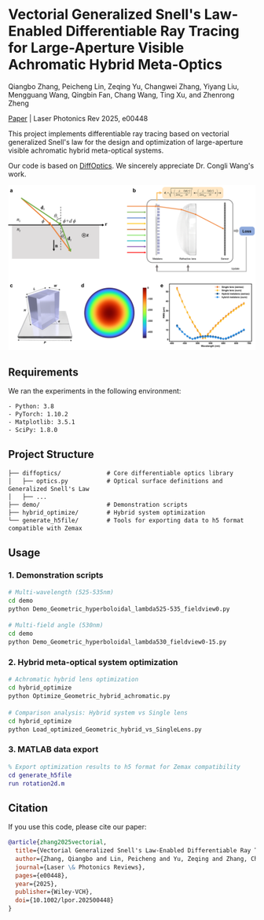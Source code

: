 # Vectorial Generalized Snell's Law-Enabled Differentiable Ray Tracing for Large-Aperture Visible Achromatic Hybrid Meta-Optics

Qiangbo Zhang, Peicheng Lin, Zeqing Yu, Changwei Zhang, Yiyang Liu, Mengguang Wang, Qingbin Fan, Chang Wang, Ting Xu, and Zhenrong Zheng

[Paper](https://doi.org/10.1002/lpor.202500448) | Laser Photonics Rev 2025, e00448

This project implements differentiable ray tracing based on vectorial generalized Snell's law for the design and optimization of large-aperture visible achromatic hybrid meta-optical systems.

Our code is based on [DiffOptics](https://github.com/vccimaging/DiffOptics). We sincerely appreciate Dr. Congli Wang's work.

![Method Overview](img/picture2.png)

## Requirements

We ran the experiments in the following environment:
```
- Python: 3.8
- PyTorch: 1.10.2
- Matplotlib: 3.5.1
- SciPy: 1.8.0
```

## Project Structure

```
├── diffoptics/             # Core differentiable optics library
│   ├── optics.py           # Optical surface definitions and Generalized Snell's Law
│   ├── ...
├── demo/                   # Demonstration scripts
├── hybrid_optimize/        # Hybrid system optimization
└── generate_h5file/        # Tools for exporting data to h5 format compatible with Zemax
```


## Usage

### 1. Demonstration scripts
```bash
# Multi-wavelength (525-535nm)
cd demo
python Demo_Geometric_hyperboloidal_lambda525-535_fieldview0.py

# Multi-field angle (530nm)
cd demo
python Demo_Geometric_hyperboloidal_lambda530_fieldview0-15.py
```

### 2. Hybrid meta-optical system optimization
```bash
# Achromatic hybrid lens optimization
cd hybrid_optimize
python Optimize_Geometric_hybrid_achromatic.py

# Comparison analysis: Hybrid system vs Single lens
cd hybrid_optimize
python Load_optimized_Geometric_hybrid_vs_SingleLens.py
```

### 3. MATLAB data export
```matlab
% Export optimization results to h5 format for Zemax compatibility
cd generate_h5file
run rotation2d.m
```





## Citation

If you use this code, please cite our paper:

```bibtex
@article{zhang2025vectorial,
  title={Vectorial Generalized Snell's Law-Enabled Differentiable Ray Tracing for Large-Aperture Visible Achromatic Hybrid Meta-Optics},
  author={Zhang, Qiangbo and Lin, Peicheng and Yu, Zeqing and Zhang, Changwei and Liu, Yiyang and Wang, Mengguang and Fan, Qingbin and Wang, Chang and Xu, Ting and Zheng, Zhenrong},
  journal={Laser \& Photonics Reviews},
  pages={e00448},
  year={2025},
  publisher={Wiley-VCH},
  doi={10.1002/lpor.202500448}
}
```
